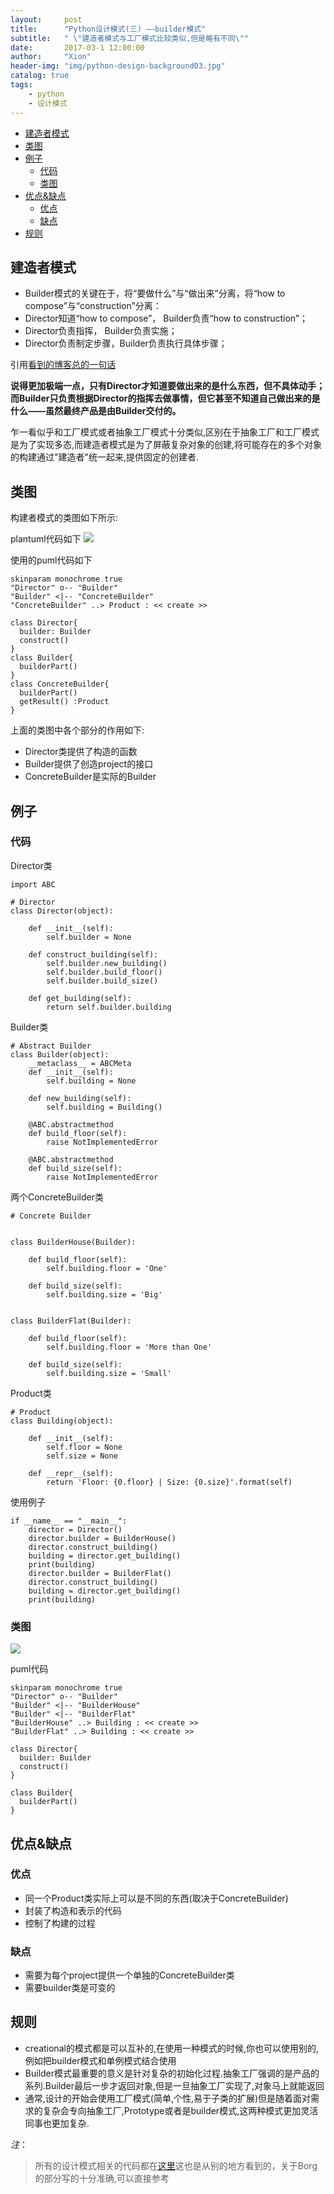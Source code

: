 ```yaml
---
layout:     post
title:      "Python设计模式(三) ——builder模式"
subtitle:   " \"建造者模式与工厂模式比较类似,但是略有不同\""
date:       2017-03-1 12:00:00
author:     "Xion"
header-img: "img/python-design-background03.jpg"
catalog: true
tags:
    - python
    - 设计模式
---
```





<!-- toc orderedList:0 -->

- [建造者模式](#建造者模式)
- [类图](#类图)
- [例子](#例子)
	- [代码](#代码)
	- [类图](#类图-1)
- [优点&缺点](#优点缺点)
	- [优点](#优点)
	- [缺点](#缺点)
- [规则](#规则)

<!-- tocstop -->







## 建造者模式


- Builder模式的关键在于，将“要做什么”与“做出来”分离，将“how to compose”与“construction”分离：
- Director知道“how to compose”， Builder负责“how to construction”；
- Director负责指挥， Builder负责实施；
- Director负责制定步骤，Builder负责执行具体步骤；

引用[看到的博客总的一句话](http://www.cnblogs.com/byeyear/p/3789832.html)

**说得更加极端一点，只有Director才知道要做出来的是什么东西，但不具体动手；而Builder只负责根据Director的指挥去做事情，但它甚至不知道自己做出来的是什么——虽然最终产品是由Builder交付的。**

乍一看似乎和工厂模式或者抽象工厂模式十分类似,区别在于抽象工厂和工厂模式是为了实现多态,而建造者模式是为了屏蔽复杂对象的创建,将可能存在的多个对象的构建通过"建造者"统一起来,提供固定的创建者.

## 类图

构建者模式的类图如下所示:

plantuml代码如下
![](/img/builder_pattern.png)

使用的puml代码如下
```
skinparam monochrome true
"Director" o-- "Builder"
"Builder" <|-- "ConcreteBuilder"
"ConcreteBuilder" ..> Product : << create >>

class Director{
  builder: Builder
  construct()
}
class Builder{
  builderPart()
}
class ConcreteBuilder{
  builderPart()
  getResult() :Product
}
```
上面的类图中各个部分的作用如下:
- Director类提供了构造的函数
- Builder提供了创造project的接口
- ConcreteBuilder是实际的Builder

## 例子

### 代码

Director类

```
import ABC                                                                          
                                                                                 
# Director                                                                       
class Director(object):                                                             
                                                                                 
    def __init__(self):                                                             
        self.builder = None                                                      
                                                                                    
    def construct_building(self):                                                
        self.builder.new_building()                                              
        self.builder.build_floor()                                                  
        self.builder.build_size()                                                
                                                                                 
    def get_building(self):                                                      
        return self.builder.building    
```

Builder类
```
# Abstract Builder                                                               
class Builder(object):                                                           
    __metaclass__ = ABCMeta                                                      
    def __init__(self):                                                          
        self.building = None                                                     
                                                                                 
    def new_building(self):                                                      
        self.building = Building()                                               
                                                                                 
    @ABC.abstractmethod                                                          
    def build_floor(self):                                                          
        raise NotImplementedError                                                   
                                                                                    
    @ABC.abstractmethod                                                             
    def build_size(self):                                                           
        raise NotImplementedError  
```

两个ConcreteBuilder类
```
# Concrete Builder                                                               
                                                                                 
                                                                                 
class BuilderHouse(Builder):                                                     
                                                                                 
    def build_floor(self):                                                       
        self.building.floor = 'One'                                              
                                                                                 
    def build_size(self):                                                        
        self.building.size = 'Big'                                               
                                                                                 
                                                                                 
class BuilderFlat(Builder):                                                      
                                                                                 
    def build_floor(self):                                                       
        self.building.floor = 'More than One'                                    
                                                                                 
    def build_size(self):                                                        
        self.building.size = 'Small'       
```

Product类
```
# Product                                                                        
class Building(object):                                                          
                                                                                 
    def __init__(self):                                                          
        self.floor = None                                                        
        self.size = None                                                         
                                                                                 
    def __repr__(self):                                                          
        return 'Floor: {0.floor} | Size: {0.size}'.format(self)      
```

使用例子
```
if __name__ == "__main__":                                                       
    director = Director()                                                        
    director.builder = BuilderHouse()                                            
    director.construct_building()                                                
    building = director.get_building()                                           
    print(building)                                                              
    director.builder = BuilderFlat()                                             
    director.construct_building()                                                
    building = director.get_building()                                           
    print(building)  
```

### 类图
![](\img\python-design-builder-pattern-example.png)

puml代码
```
skinparam monochrome true
"Director" o-- "Builder"
"Builder" <|-- "BuilderHouse"
"Builder" <|-- "BuilderFlat"
"BuilderHouse" ..> Building : << create >>
"BuilderFlat" ..> Building : << create >>

class Director{
  builder: Builder
  construct()
}

class Builder{
  builderPart()
}

```
## 优点&缺点

### 优点

- 同一个Product类实际上可以是不同的东西(取决于ConcreteBuilder)
- 封装了构造和表示的代码
- 控制了构建的过程

### 缺点

- 需要为每个project提供一个单独的ConcreteBuilder类
- 需要builder类是可变的

## 规则

- creational的模式都是可以互补的,在使用一种模式的时候,你也可以使用别的,例如把builder模式和单例模式结合使用
- Builder模式最重要的意义是针对复杂的初始化过程.抽象工厂强调的是产品的系列.Builder最后一步才返回对象,但是一旦抽象工厂实现了,对象马上就能返回
- 通常,设计的开始会使用工厂模式(简单,个性,易于子类的扩展)但是随着面对需求的复杂会专向抽象工厂,Prototype或者是builder模式,这两种模式更加灵活同事也更加复杂.


*注*：
>所有的设计模式相关的代码都在[这里](https://github.com/xionchen/python-patterns)这也是从别的地方看到的，关于Borg的部分写的十分准确,可以直接参考
